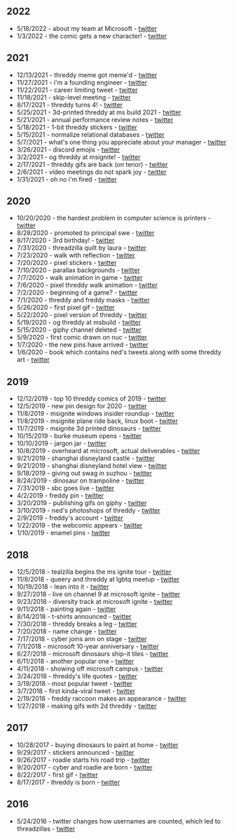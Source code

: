 
## 2022

* 5/18/2022 - about my team at Microsoft - [twitter](https://twitter.com/threddyrex/status/1526648376334249985)
* 1/3/2022 - the comic gets a new character! - [twitter](https://twitter.com/threddyrex/status/1478123383095054336?s=20)

## 2021

* 12/13/2021 - threddy meme got meme'd - [twitter](https://twitter.com/adfskitteh/status/1470515157323300866?s=20)
* 11/27/2021 - i'm a founding engineer - [twitter](https://twitter.com/threddyrex/status/1464713773491494916?s=20)
* 11/22/2021 - career limiting tweet - [twitter](https://twitter.com/threddyrex/status/1462987460116299778?s=20)
* 11/18/2021 - skip-level meeting - [twitter](https://twitter.com/threddyrex/status/1461373260881293312?s=20)
* 8/17/2021 - threddy turns 4! - [twitter](https://twitter.com/threddyrex/status/1427709406888665090?s=20)
* 5/25/2021 - 3d-printed threddy at ms build 2021 - [twitter](https://twitter.com/threddyrex/status/1397326020634578952?s=20)
* 5/21/2021 - annual performance review notes - [twitter](https://twitter.com/threddyrex/status/1395827121398829060?s=20)
* 5/18/2021 - 1-bit threddy stickers - [twitter](https://twitter.com/threddyrex/status/1394758180148707330?s=20)
* 5/15/2021 - normalize relational databases - [twitter](https://twitter.com/threddyrex/status/1393771281917440002?s=20)
* 5/7/2021 - what's one thing you appreciate about your manager - [twitter](https://twitter.com/threddyrex/status/1390745105733087239?s=20)
* 3/26/2021 - discord emojis - [twitter](https://twitter.com/threddyrex/status/1375525074241867778?s=20)
* 3/2/2021 - og threddy at msignite! - [twitter](https://twitter.com/threddyrex/status/1366835419506036737?s=20)
* 2/17/2021 - threddy gifs are back (on tenor) - [twitter](https://twitter.com/threddyrex/status/1362169368948346891?s=20)
* 2/6/2021 - video meetings do not spark joy - [twitter](https://twitter.com/threddyrex/status/1358125395506155520?s=20)
* 1/31/2021 - oh no i'm fired - [twitter](https://twitter.com/threddyrex/status/1355953697453297666?s=20)


## 2020

* 10/20/2020 - the hardest problem in computer science is printers - [twitter](https://twitter.com/threddyrex/status/1318029345248612352?s=20)
* 8/28/2020 - promoted to principal swe - [twitter](https://twitter.com/threddyrex/status/1298728555627466752?s=20)
* 8/17/2020 - 3rd birthday! - [twitter](https://twitter.com/threddyrex/status/1295413039148097536?s=20)
* 7/31/2020 - threadzilla quilt by laura - [twitter](https://twitter.com/aiddya/status/1289325941425164294?s=20)
* 7/23/2020 - walk with reflection - [twitter](https://twitter.com/threddyrex/status/1285460164594679808?s=20)
* 7/20/2020 - pixel stickers - [twitter](https://twitter.com/threddyrex/status/1285262488250888192?s=20)
* 7/10/2020 - parallax backgrounds - [twitter](https://twitter.com/threddyrex/status/1281733427419443200?s=20)
* 7/7/2020 - walk animation in game - [twitter](https://twitter.com/threddyrex/status/1280643934192975875?s=20)
* 7/6/2020 - pixel threddy walk animation - [twitter](https://twitter.com/threddyrex/status/1279816716957016068?s=20)
* 7/2/2020 - beginning of a game? - [twitter](https://twitter.com/threddyrex/status/1278827505110020096?s=20)
* 7/1/2020 - threddy and freddy masks - [twitter](https://twitter.com/threddyrex/status/1278449768478490627?s=20)
* 5/26/2020 - first pixel gif - [twitter](https://twitter.com/threddyrex/status/1265386900644220928?s=20)
* 5/22/2020 - pixel version of threddy - [twitter](https://twitter.com/threddyrex/status/1263987465808838657?s=20)
* 5/19/2020 - og threddy at msbuild - [twitter](https://twitter.com/threddyrex/status/1262802984485842947?s=20)
* 5/15/2020 - giphy channel deleted - [twitter](https://twitter.com/threddyrex/status/1261383779014197249?s=20)
* 5/9/2020 - first comic drawn on nuc - [twitter](https://twitter.com/threddyrex/status/1259347514932617216?s=20)
* 1/7/2020 - the new pins have arrived - [twitter](https://twitter.com/threddyrex/status/1214640565247070210?s=20)
* 1/6/2020 - book which contains ned's tweets along with some threddy art - [twitter](https://twitter.com/threddyrex/status/1214411177217773568?s=20)



## 2019


* 12/12/2019 - top 10 threddy comics of 2019 - [twitter](https://twitter.com/threddyrex/status/1205214675597549568?s=20)
* 12/5/2019 - new pin design for 2020 - [twitter](https://twitter.com/threddyrex/status/1202736045319577601?s=20)
* 11/8/2019 - msignite windows insider roundup - [twitter](https://twitter.com/windowsinsider/status/1192922371637645312?s=20)
* 11/8/2019 - msignite plane ride back, linux boot - [twitter](https://twitter.com/threddyrex/status/1192939583970926592?s=20)
* 11/7/2019 - msignite 3d printed dinosaurs - [twitter](https://twitter.com/threddyrex/status/1192451595814002688?s=20)
* 10/15/2019 - burke museum opens - [twitter](https://twitter.com/threddyrex/status/1184214507851112448?s=20)
* 10/10/2019 - jargon jar - [twitter](https://twitter.com/threddyrex/status/1182461643554377729?s=20)
* 10/8/2019 - overheard at microsoft, actual deliverables - [twitter](https://twitter.com/threddyrex/status/1181696294147854336)
* 9/21/2019 - shanghai disneyland castle - [twitter](https://twitter.com/freddyraccoon/status/1175652842821931009?s=20)
* 9/21/2019 - shanghai disneyland hotel view - [twitter](https://twitter.com/freddyraccoon/status/1175608929100808192?s=20)
* 9/18/2019 - giving out swag in suzhou - [twitter](https://twitter.com/freddyraccoon/status/1174565469480599552?s=20)
* 8/24/2019 - dinosaur on trampoline - [twitter](https://twitter.com/threddyrex/status/1165396068852322304)
* 7/31/2019 - sbc goes live - [twitter](https://twitter.com/threddyrex/status/1156641336952442880?s=20)
* 4/2/2019 - freddy pin - [twitter](https://twitter.com/threddyrex/status/1113138820243832834)
* 3/20/2019 - publishing gifs on giphy - [twitter](https://twitter.com/threddyrex/status/1108379685958746112)
* 3/10/2019 - ned's photoshops of threddy - [twitter](https://twitter.com/i/events/972534963760332801?s=13)
* 2/9/2019 - freddy's account - [twitter](https://twitter.com/freddyraccoon/status/1094461238665342977)
* 1/22/2019 - the webcomic appears - [twitter](https://twitter.com/threddyrex/status/1087782553413595137)
* 1/10/2019 - enamel pins - [twitter](https://twitter.com/threddyrex/status/1083555160352219138)



## 2018


* 12/5/2018 - tealzilla begins the ms ignite tour - [twitter](https://twitter.com/tealzilla/status/1070576653611528192)
* 11/8/2018 - queery and threddy at lgbtq meetup - [twitter](https://twitter.com/queerytsqlrex/status/1060745492869476352)
* 10/19/2018 - lean into it - [twitter](https://twitter.com/threddyrex/status/1053419260356157440)
* 9/27/2018 - live on channel 9 at microsoft ignite - [twitter](https://twitter.com/threddyrex/status/1045343940549914624)
* 9/23/2018 - diversity track at microsoft ignite - [twitter](https://twitter.com/soniacuff/status/1043932182472007680)
* 9/11/2018 - painting again - [twitter](https://twitter.com/threddyrex/status/1039588959435685888)
* 8/14/2018 - t-shirts announced - [twitter](https://twitter.com/threddyrex/status/1029473233219678208)
* 7/30/2018 - threddy breaks a leg - [twitter](https://twitter.com/threddyrex/status/1024041909130412032)
* 7/20/2018 - name change - [twitter](https://twitter.com/threddyrex/status/1020143349561344000)
* 7/17/2018 - cyber joins ann on stage - [twitter](https://twitter.com/nerdpyle/status/1019326807898664960)
* 7/1/2018 - microsoft 10-year anniversary - [twitter](https://twitter.com/threddyrex/status/1013460490734002178)
* 6/27/2018 - microsoft dinosaurs ship-it tiles - [twitter](https://twitter.com/threddyrex/status/1012144458337406976)
* 6/11/2018 - another popular one - [twitter](https://twitter.com/threddyrex/status/1006300933813223424)
* 4/11/2018 - showing off microsoft campus - [twitter](https://twitter.com/threddyrex/status/984116416998588416)
* 3/24/2018 - threddy's life quotes - [twitter](https://twitter.com/threddyrex/status/977649351756365824)
* 3/19/2018 - most popular tweet - [twitter](https://twitter.com/threddyrex/status/975865543356923904)
* 3/7/2018 - first kinda-viral tweet - [twitter](https://twitter.com/threddyrex/status/971262411188645888)
* 2/19/2018 - freddy raccoon makes an appearance - [twitter](https://twitter.com/threddyrex/status/965620244457779201)
* 1/27/2018 - making gifs with 2d threddy - [twitter](https://twitter.com/threddyrex/status/957353765899653120)


## 2017

* 10/28/2017 - buying dinosaurs to paint at home - [twitter](https://twitter.com/threddyrex/status/924403798126108672)
* 9/29/2017 - stickers announced - [twitter](https://twitter.com/threddyrex/status/913895196227624960)
* 9/26/2017 - roadie starts his road trip - [twitter](https://twitter.com/carmencrincoli/status/912679199000772609)
* 9/20/2017 - cyber and roadie are born - [twitter](https://twitter.com/threddyrex/status/910552150584918016)
* 8/22/2017 - first gif - [twitter](https://twitter.com/threddyrex/status/899806996769067008)
* 8/17/2017 - threddy is born - [twitter](https://twitter.com/threddyrex/status/898653723282558976)



## 2016

* 5/24/2016 - twitter changes how usernames are counted, which led to threadzillas - [twitter](https://twitter.com/twitter/status/735108260718469121)
